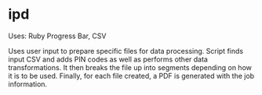 # ipd
Uses: Ruby Progress Bar, CSV

Uses user input to prepare specific files for data processing. Script finds input CSV and adds PIN codes as well as performs other data transformations. It then breaks the file up into segments depending on how it is to be used. Finally, for each file created, a PDF is generated with the job information.
